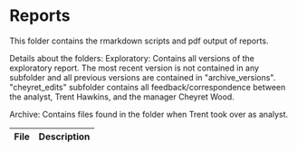 # Reports
  
This folder contains the rmarkdown scripts and pdf output of reports. 
  
Details about the folders:
Exploratory: Contains all versions of the exploratory report. The most recent version is not contained in any subfolder and all previous versions are contained in "archive_versions". "cheyret_edits" subfolder contains all feedback/correspondence between the analyst, Trent Hawkins, and the manager Cheyret Wood. 

Archive: Contains files found in the folder when Trent took over as analyst.
  
File | Description
---|---------------------------------------------------------------------
  
